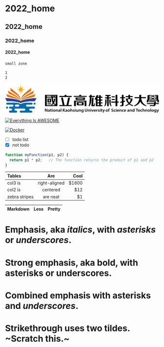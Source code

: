 # 2022_home
## 2022_home
### 2022_home
#### 2022_home


`small zone`

```big zone   
1
2
```

![NKUST](nkust.png "高科大")

[![Everything Is AWESOME](https://img.youtube.com/vi/StTqXEQ2l-Y/0.jpg)](https://www.youtube.com/watch?v=StTqXEQ2l-Y "Everything Is AWESOME")

[![Docker](https://i.ytimg.com/an_webp/sSm2dRarhPo/mqdefault_6s.webp?du=3000&sqp=CM73n5kG&rs=AOn4CLBo0a0K_HK-fUIsyeh37E7Z-RKH7g)](https://www.youtube.com/watch?v=sSm2dRarhPo0 "Docker")
- [ ] todo list
- [x] not todo

```JavaScript
function myFunction(p1, p2) {
  return p1 * p2;   // The function returns the product of p1 and p2
}
```
| **Tables** | **Are** | **Cool** |
| :----------|:-------:| --------:|
| col3 is | right-aligned | $1600 |
|col2 is|centered|$12|
|zebra stripes| are neat|$1|

| **Markdown** | **Less** | **Pretty** |
| :----------|:-------:| --------:|

# Emphasis, aka *italics*, with *asterisks* or *underscores*.
# Strong emphasis, aka bold, with **asterisks** or **underscores**. 
# Combined emphasis with **asterisks and *underscores***. 
# Strikethrough uses two tildes. ~Scratch this.~
